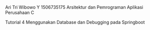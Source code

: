 Ari Tri Wibowo Y
1506735175
Arsitektur dan Pemrograman Aplikasi Perusahaan C

Tutorial 4
Menggunakan Database dan Debugging pada Springboot